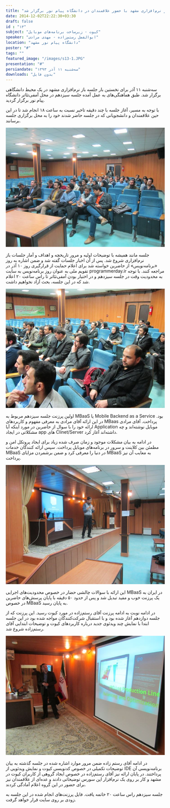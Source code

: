 ```yaml
---
title: "سیزدهمین جلسه باز نرم‌افزاری مشهد با حضور علاقمندان در دانشگاه پیام نور برگزار شد"
date: 2014-12-02T22:22:30+03:30
draft: false
id : "۱۳"
subject: "کیوت - زیرساخت برنامه‌های موبایل"
speaker: "ابوالفضل رستم‌زاده - مهدی مرادی"
location: "دانشگاه پیام نور مشهد"
poster: "#"
tags: ""
featured_image: "/images/s13-1.JPG"
presentation: "#"
persiandate: "سه‌شنبه ۱۱ آذر ۱۳۹۳"
downloads: "بدون فایل"
---
```



سه‌شنبه ۱۱ آذر برای نخستین بار جلسه باز نرم‌افزاری مشهد در یک محیط دانشگاهی برگزار شد. طبق هماهنگی‌های به عمل آمده جلسه سیزدهم در محل آمفی‌تئاتر دانشگاه پیام نور برگزار گردید.

با توجه به مسیر، آغاز جلسه با چند دقیقه تاخیر نسبت به ساعت ۱۸ انجام شد تا در این حین علاقمندان و دانشجویانی که در جلسه حاضر شدند خود را به محل برگزاری جلسه برسانند.

![](/images/s13-1.JPG)

جلسه مانند همیشه با توضیحات اولیه و مرور تاریخچه و اهداف و آمار جلسات باز نرم‌افزاری شروع شد. پس از آن اخبار جلسات گفته شد و ضمن اشاره به روز «برنامه‌نویس» از حاضرین خواسته شد برای اعلام حمایت از قرارگیری روز ۱۰ آذر در تقویم ملی به عنوان روز برنامه‌نویس به سایت programmerday.ir مراجعه کنند. با توجه به محدودیت وقت در جلسه سیزدهم و در اختیار بودن آمفی‌تئاتر تا راس ساعت ۲۰ اعلام شد که در این جلسه، بحث آزاد نخواهیم داشت.

![](/images/s13-2.JPG)

 اولین پرزنت جلسه سیزدهم مربوط به MBaaS یا Mobile Backend as a Service بود. در این ارائه آقای مرادی به معرفی مفهوم و کاربردهای MBaas پرداخت. آقای مرادی ارائه خود را با سوال از حاضرین در مورد اینکه آیا Application موبایل نوشته‌اند و چه مشکلاتی در ایجاد app های Clinet/Server داشته‌اند آغاز کرد.

 در ادامه به بیان مشکلات موجود و زمان صرف شده زیاد برای ایجاد پروتکل امن و مطمئن بین کلاینت و سرور در برنامه‌های موبایل پرداخت. سپس ارائه کنندگان خدمات MBaaS در دنیا را معرفی کرد و ضمن برشمردن مزایای MBaaS به معایب آن نیز پرداخت.

![](/images/13-3.JPG)

این ارائه با سوالات چالشی حضار در خصوص محدودیت‌های اجرایی MBaaS در ایران به یک پرزنت خوب و مفید تبدیل شد و پس از حدود ۵۰ دقیقه با پایان پرسش‌های حاضرین در خصوص MBaaS به پایان رسید. 

در ادامه نوبت به ادامه پرزنت آقای رستم‌زاده در مورد کیوت رسید. این پرزنت که از جلسه دوازدهم آغاز شده بود و با استقبال شرکت‌کنندگان مواجه شده بود در این جلسه ابتدا با نمایش چند ویدئوی جدید درباره کاربردهای کیوت و توضیحات ابتدایی آقای رستم‌زاده شروع شد.

![](/images/13-4.JPG)

 در ادامه آقای رستم زاده ضمن مرور موارد اشاره شده در جلسه گذشته به بیان توضیحات تکمیلی در خصوص کدنویسی کیوت و نمایش ویدئویی از IDE برنامه‌نویسی آن پرداختند. در پایان ارائه نیز آقای رستم‌زاده در خصوص ایجاد گروهی از کاربران کیوت در مشهد و کار بر روی یک نرم‌افزار اپن سورس توضیحاتی دادند و عده‌ای از علاقمندان نیز برای حضور در این گروه اعلام آمادگی کردند.

جلسه سیزدهم راس ساعت ۲۰ خاتمه یافت. فایل پرزنت‌های انجام شده در این جلسه به زودی بر روی سایت قرار خواهد گرفت. 

